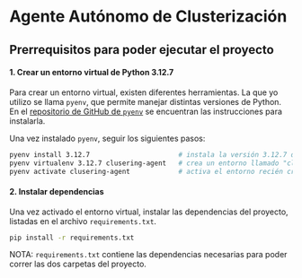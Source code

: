 # **Agente Autónomo de Clusterización**

## **Prerrequisitos para poder ejecutar el proyecto**
#### **1. Crear un entorno virtual de Python 3.12.7**
Para crear un entorno virtual, existen diferentes herramientas. La que yo utilizo se llama
`pyenv`, que permite manejar distintas versiones de Python. En el [repositorio de GitHub
de `pyenv`](https://github.com/pyenv/pyenv) se encuentran las instrucciones para
instalarla.

Una vez instalado `pyenv`, seguir los siguientes pasos:
```bash
pyenv install 3.12.7                      # instala la versión 3.12.7 de Python
pyenv virtualenv 3.12.7 clusering-agent   # crea un entorno llamado "clusering-agent" con Python 3.12.7
pyenv activate clusering-agent            # activa el entorno recién creado
```

#### **2. Instalar dependencias**
Una vez activado el entorno virtual, instalar las dependencias del proyecto, listadas
en el archivo `requirements.txt`.

```bash
pip install -r requirements.txt
```

NOTA: `requirements.txt` contiene las dependencias necesarias para poder correr
las dos carpetas del proyecto.